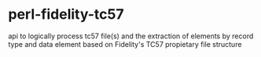 # perl-fidelity-tc57

api to logically  process tc57 file(s) and the extraction of elements 
by record type and data element based on Fidelity's TC57 propietary file structure  
